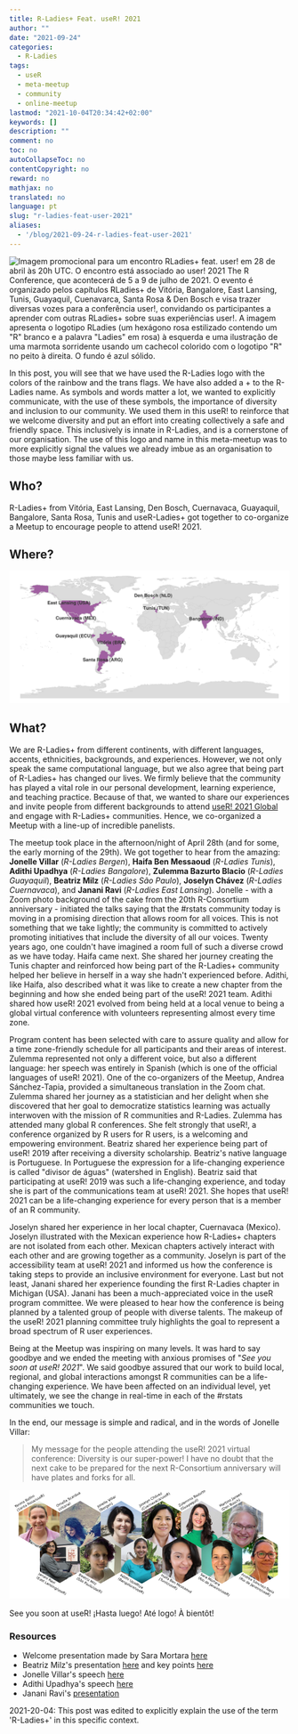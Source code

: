 ```yaml
---
title: R-Ladies+ Feat. useR! 2021
author: ""
date: "2021-09-24"
categories:
  - R-Ladies
tags:
  - useR
  - meta-meetup
  - community
  - online-meetup
lastmod: "2021-10-04T20:34:42+02:00"
keywords: []
description: ""
comment: no
toc: no
autoCollapseToc: no
contentCopyright: no
reward: no
mathjax: no
translated: no
language: pt
slug: "r-ladies-feat-user-2021"
aliases:
  - '/blog/2021-09-24-r-ladies-feat-user-2021'
---
```


![Imagem promocional para um encontro RLadies+ feat. user! em 28 de abril às 20h UTC. O encontro está associado ao user! 2021 The R Conference, que acontecerá de 5 a 9 de julho de 2021. O evento é organizado pelos capítulos RLadies+ de Vitória, Bangalore, East Lansing, Tunis, Guayaquil, Cuenavarca, Santa Rosa & Den Bosch e visa trazer diversas vozes para a conferência user!, convidando os participantes a aprender com outras RLadies+ sobre suas experiências user!. A imagem apresenta o logotipo RLadies (um hexágono rosa estilizado contendo um "R" branco e a palavra "Ladies" em rosa) à esquerda e uma ilustração de uma marmota sorridente usando um cachecol colorido com o logotipo "R" no peito à direita. O fundo é azul sólido.](banner.png)

In this post, you will see that we have used the R-Ladies logo with the colors of the rainbow and the trans flags. We have also added a + to the R-Ladies name.
As symbols and words matter a lot, we wanted to explicitly communicate, with the use of these symbols, the importance of diversity and inclusion to our community. We used them in this useR! to reinforce that we welcome diversity and put an effort into creating collectively a safe and friendly space.
This inclusively is innate in R-Ladies, and is a cornerstone of our organisation. The use of this logo and name in this meta-meetup was to more explicitly signal the values we already imbue as an organisation to those maybe less familiar with us.

## Who?

R-Ladies+ from Vitória, East Lansing, Den Bosch, Cuernavaca, Guayaquil, Bangalore, Santa Rosa, Tunis and useR-Ladies+ got together to co-organize a Meetup to encourage people to attend useR! 2021.

## Where?

![World map indicating the countries (in purple) where each co-host chapter are located: East Lansing (USA), Cuernavaca (MEX), Guayaquil (ECU), Vitória (BRA), Santa Rosa (ARG), Den Bosch (NLD), Tunis (TUN), Bangalore (IND).](chapters_map.png)

## What?

We are R-Ladies+ from different continents, with different languages, accents, ethnicities, backgrounds, and experiences. However, we not only speak the same computational language, but we also agree that being part of R-Ladies+ has changed our lives. We firmly believe that the community has played a vital role in our personal development, learning experience, and teaching practice. Because of that, we wanted to share our experiences and invite people from different backgrounds to attend [useR! 2021 Global](https://https://user2021.r-project.org/) and engage with R-Ladies+ communities. Hence, we co-organized a Meetup with a line-up of incredible panelists.

The meetup took place in the afternoon/night of April 28th (and for some, the early morning of the 29th). We got together to hear from the amazing: **Jonelle Villar** (_R-Ladies Bergen_), **Haifa Ben Messaoud** (_R-Ladies Tunis_), **Adithi Upadhya** (_R-Ladies Bangalore_), **Zulemma Bazurto Blacio** (_R-Ladies Guayaquil_), **Beatriz Milz** (_R-Ladies São Paulo_), **Joselyn Chávez** (_R-Ladies Cuernavaca_), and **Janani Ravi** (_R-Ladies East Lansing_). Jonelle - with a Zoom photo background of the cake from the 20th R-Consortium anniversary - initiated the talks saying that the #rstats community today is moving in a promising direction that allows room for all voices. This is not something that we take lightly; the community is committed to actively promoting initiatives that include the diversity of all our voices. Twenty years ago, one couldn't have imagined a room full of such a diverse crowd as we have today. Haifa came next. She shared her journey creating the Tunis chapter and reinforced how being part of the R-Ladies+ community helped her believe in herself in a way she hadn't experienced before. Adithi, like Haifa, also described what it was like to create a new chapter from the beginning and how she ended being part of the useR! 2021 team. Adithi shared how useR! 2021 evolved from being held at a local venue to being a global virtual conference with volunteers representing almost every time zone.

Program content has been selected with care to assure quality and allow for a time zone-friendly schedule for all participants and their areas of interest. Zulemma represented not only a different voice, but also a different language: her speech was entirely in Spanish (which is one of the official languages of useR! 2021). One of the co-organizers of the Meetup, Andrea Sánchez-Tapia, provided a simultaneous translation in the Zoom chat. Zulemma shared her journey as a statistician and her delight when she discovered that her goal to democratize statistics learning was actually interwoven with the mission of R communities and R-Ladies. Zulemma has attended many global R conferences. She felt strongly that useR!, a conference organized by R users for R users, is a welcoming and empowering environment. Beatriz shared her experience being part of useR! 2019 after receiving a diversity scholarship. Beatriz's native language is Portuguese. In Portuguese the expression for a life-changing experience is called "divisor de águas" (watershed in English). Beatriz said that participating at useR! 2019 was such a life-changing experience, and today she is part of the communications team at useR! 2021. She hopes that useR! 2021 can be a life-changing experience for every person that is a member of an R community.

Joselyn shared her experience in her local chapter, Cuernavaca (Mexico). Joselyn illustrated with the Mexican experience how R-Ladies+ chapters are not isolated from each other. Mexican chapters actively interact with each other and are growing together as a community. Joselyn is part of the accessibility team at useR! 2021 and informed us how the conference is taking steps to provide an inclusive environment for everyone. Last but not least, Janani shared her experience founding the first R-Ladies chapter in Michigan (USA). Janani has been a much-appreciated voice in the useR program committee. We were pleased to hear how the conference is being planned by a talented group of people with diverse talents. The makeup of the useR! 2021 planning committee truly highlights the goal to represent a broad spectrum of R user experiences.

Being at the Meetup was inspiring on many levels. It was hard to say goodbye and we ended the meeting with anxious promises of "_See you soon at useR! 2021_". We said goodbye assured that our work to build local, regional, and global interactions amongst R communities can be a life-changing experience. We have been affected on an individual level, yet ultimately, we see the change in real-time in each of the #rstats communities we touch.

In the end, our message is simple and radical, and in the words of Jonelle Villar:

> My message for the people attending the useR! 2021 virtual conference: Diversity is our super-power! I have no doubt that the next cake to be prepared for the next R-Consortium anniversary will have plates and forks for all.

![Hex-image of all panelists and co-organizers. First row from left to right: Yanina Bellini (Santa Rosa/useR!), Ornella Scardua (Vitória), Jonelle Villar (Bergen), Joselyn Chávez (Cuernavaca/useR!), Zulemma Bazurto (Guayaquil), Martine Jansen (Den Bosch). Second row from left to right: Janani Ravi (East Lansing/useR!), Beatriz Milz (São Paulo/useR), Adithi Upadhya (Bangalore/useR!), Haifa Ben Messaoud (Tunis/useR!), Sara Mortara (Rio de Janeiro/useR!), Andrea Sánchez-Tapia (Rio de Janeiro/useR!)](people.png)

See you soon at useR!
¡Hasta luego!
Até logo!
À bientôt!

### Resources

- Welcome presentation made by Sara Mortara [here](https://saramortara.gitlab.io/rladies_user/#1)
- Beatriz Milz's presentation [here](https://beatrizmilz.github.io/slidesR/R-Ladies_and_useR_meetup/) and key points [here](https://github.com/rladies-eastlansing/2021-rladies_user/blob/main/speeches/beatriz_milz.md)
- Jonelle Villar's speech [here](https://github.com/rladies-eastlansing/2021-rladies_user/blob/main/speeches/jonelle_villar.md)
- Adithi Upadhya's speech [here](https://github.com/rladies-eastlansing/2021-rladies_user/blob/main/speeches/adithi_upadhya.md)
- Janani Ravi's [presentation](https://docs.google.com/presentation/d/17r3NdrySyJeqiVFpPkW1G1DEK6ZfLAmNFT1iHAl1t0s/preview)

2021-20-04: This post was edited to explicitly explain the use of the term 'R-Ladies+' in this specific context.
